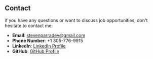 ## Contact

if you have any questions or want to discuss job opportunities, don't hesitate to contact me:

- **Email**: stevenparradev@gmail.com
- **Phone Number**: +1 305-776-9915
- **LinkedIn**: [LinkedIn Profile](https://www.linkedin.com/in/stevenparragiraldo/)
- **GitHub**: [GitHub Profile](https://github.com/StraigenDaigen)

